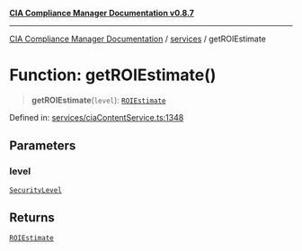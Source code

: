[**CIA Compliance Manager Documentation v0.8.7**](../../README.md)

***

[CIA Compliance Manager Documentation](../../modules.md) / [services](../README.md) / getROIEstimate

# Function: getROIEstimate()

> **getROIEstimate**(`level`): [`ROIEstimate`](../../types/interfaces/ROIEstimate.md)

Defined in: [services/ciaContentService.ts:1348](https://github.com/Hack23/cia-compliance-manager/blob/c1b03266cad85c2f58531e3fd0aea147fa649ae0/src/services/ciaContentService.ts#L1348)

## Parameters

### level

[`SecurityLevel`](../../index/type-aliases/SecurityLevel.md)

## Returns

[`ROIEstimate`](../../types/interfaces/ROIEstimate.md)
